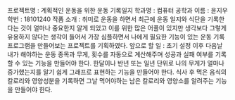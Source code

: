 프로젝트명 : 계획적인 운동을 위한 운동 기록일지
학과명 : 컴퓨터 공학과
이름 : 윤지우
학번 : 18101240
작품 소개 : 취미로 운동을 하면서 최근에 운동 일지와 식단을 기록한다는 것이 얼마나 중요한지 알게 되었고 이를 위한 많은 어플이 있지만 생각보다 그렇게 유용하지 않다는 생각이 들어서
가장 심플하면서 나에게 필요한 기능이 있는 운동 기록 프로그램을 만들어보는 프로젝트를 기획하였다.
앞으로 할 일 : 초기 설정 이후 다음날 내가 해야하는 운동 종목과 무게, 횟수를 자동으로 계산해주며 성공과 실패 여부를 기록 할 수 있는 기능을 만들어야 한다. 
한달이나 반년 또는 일년 단위로 나의 무게가 얼마나 증가했는지를 알기 쉽게 그래프로 표현하는 기능을 만들어야 한다.
식사 후 먹은 음식의 칼로리와 영양성분을 기록하면 그날 먹어야하는 남은 칼로리와 영양소를 알려주는 기능을 만들어야 한다.
